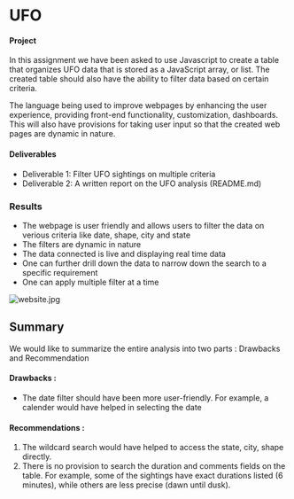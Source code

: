 # UFO

#### Project

In this assignment we have been asked to use Javascript to create a table that organizes UFO data that is stored as a JavaScript array, or list. The created table should also have the ability to filter data based on certain criteria.

The language being used to improve webpages by enhancing the user experience, providing front-end functionality, customization, dashboards. This will also have provisions for taking user input so that the created web pages are dynamic in nature.

#### Deliverables

- Deliverable 1: Filter UFO sightings on multiple criteria
- Deliverable 2: A written report on the UFO analysis (README.md)

### Results

- The webpage is user friendly and allows users to filter the data on verious criteria like date, shape, city and state
- The filters are dynamic in nature
- The data connected is live and displaying real time data
- One can further drill down the data to narrow down the search to a specific requirement
- One can apply multiple filter at a time

![website.jpg](attachment:website.jpg)

## Summary

We would like to summarize the entire analysis into two parts : Drawbacks and Recommendation

#### Drawbacks :
- The date filter should have been more user-friendly. For example, a calender would have helped in selecting the date 

#### Recommendations :
1. The wildcard search would have helped to access the state, city, shape directly. 
2. There is no provision to search the duration and comments fields on the table. For example, some of the sightings have exact durations listed (6 minutes), while others are less precise (dawn until dusk).
